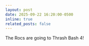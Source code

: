 ```yaml
---
layout: post
date: 2025-09-22 16:20:00-0500
inline: true
related_posts: false
---
```


The Rocs are going to Thrash Bash 4!